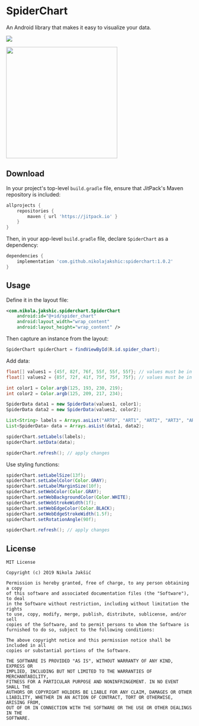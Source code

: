 # SpiderChart

An Android library that makes it easy to visualize your data.

[![](https://jitpack.io/v/nikolajakshic/spiderchart.svg)](https://jitpack.io/#nikolajakshic/spiderchart)

<img src="https://github.com/nikolajakshic/spiderchart/blob/master/art/art1.png" width="300">  

## Download

In your project's top-level `build.gradle` file, ensure that JitPack's Maven repository is included:

```groovy
allprojects {
    repositories {
        maven { url 'https://jitpack.io' }
    }
}
```

Then, in your app-level `build.gradle` file, declare `SpiderChart` as a dependency:

```groovy
dependencies {
    implementation 'com.github.nikolajakshic:spiderchart:1.0.2'
}
```

## Usage

Define it in the layout file:

```xml
<com.nikola.jakshic.spiderchart.SpiderChart
    android:id="@+id/spider_chart"
    android:layout_width="wrap_content"
    android:layout_height="wrap_content" />
```

Then capture an instance from the layout:

```java
SpiderChart spiderChart = findViewById(R.id.spider_chart);
```
Add data:

```java
float[] values1 = {45f, 82f, 76f, 55f, 55f, 55f}; // values must be in the range 0..100
float[] values2 = {85f, 72f, 41f, 75f, 75f, 75f}; // values must be in the range 0..100

int color1 = Color.argb(125, 193, 230, 219);
int color2 = Color.argb(125, 209, 217, 234);

SpiderData data1 = new SpiderData(values1, color1);
SpiderData data2 = new SpiderData(values2, color2);

List<String> labels = Arrays.asList("ART0", "ART1", "ART2", "ART3", "ART4", "ART5");
List<SpiderData> data = Arrays.asList(data1, data2);

spiderChart.setLabels(labels);
spiderChart.setData(data);

spiderChart.refresh(); // apply changes
```

Use styling functions:

```java
spiderChart.setLabelSize(13f);
spiderChart.setLabelColor(Color.GRAY);
spiderChart.setLabelMarginSize(10f);
spiderChart.setWebColor(Color.GRAY);
spiderChart.setWebBackgroundColor(Color.WHITE);
spiderChart.setWebStrokeWidth(1f);
spiderChart.setWebEdgeColor(Color.BLACK);
spiderChart.setWebEdgeStrokeWidth(1.5f);
spiderChart.setRotationAngle(90f);

spiderChart.refresh(); // apply changes
```

## License

```
MIT License

Copyright (c) 2019 Nikola Jakšić

Permission is hereby granted, free of charge, to any person obtaining a copy
of this software and associated documentation files (the "Software"), to deal
in the Software without restriction, including without limitation the rights
to use, copy, modify, merge, publish, distribute, sublicense, and/or sell
copies of the Software, and to permit persons to whom the Software is
furnished to do so, subject to the following conditions:

The above copyright notice and this permission notice shall be included in all
copies or substantial portions of the Software.

THE SOFTWARE IS PROVIDED "AS IS", WITHOUT WARRANTY OF ANY KIND, EXPRESS OR
IMPLIED, INCLUDING BUT NOT LIMITED TO THE WARRANTIES OF MERCHANTABILITY,
FITNESS FOR A PARTICULAR PURPOSE AND NONINFRINGEMENT. IN NO EVENT SHALL THE
AUTHORS OR COPYRIGHT HOLDERS BE LIABLE FOR ANY CLAIM, DAMAGES OR OTHER
LIABILITY, WHETHER IN AN ACTION OF CONTRACT, TORT OR OTHERWISE, ARISING FROM,
OUT OF OR IN CONNECTION WITH THE SOFTWARE OR THE USE OR OTHER DEALINGS IN THE
SOFTWARE.
```
